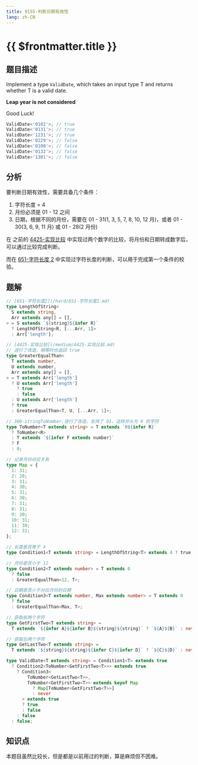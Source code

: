 ```yaml
---
title: 9155-判断日期有效性
lang: zh-CN
---
```


# {{ $frontmatter.title }}

## 题目描述

Implement a type `ValidDate`, which takes an input type T and returns whether T is a valid date.

**Leap year is not considered**

Good Luck!

```ts
ValidDate<'0102'>; // true
ValidDate<'0131'>; // true
ValidDate<'1231'>; // true
ValidDate<'0229'>; // false
ValidDate<'0100'>; // false
ValidDate<'0132'>; // false
ValidDate<'1301'>; // false
```

## 分析

要判断日期有效性，需要具备几个条件：

1. 字符长度 = 4
2. 月份必须是 01 - 12 之间
3. 日期，根据不同的月份，需要在 01 - 31(1, 3, 5, 7, 8, 10, 12 月)，或者 01 - 30(3, 6, 9, 11 月) 或 01 - 28(2 月份)

在 之前的 [4425-实现比较](/medium/4425-实现比较.md) 中实现过两个数字的比较，将月份和日期转成数字后，可以通过比较完成判断。

而在 [651-字符长度 2](/hard/651-字符长度2.md) 中实现过字符长度的判断，可以用于完成第一个条件的校验。

## 题解

```ts
// [651-字符长度2](/hard/651-字符长度2.md)
type LengthOfString<
  S extends string,
  Arr extends any[] = [],
> = S extends `${string}${infer R}`
  ? LengthOfString<R, [...Arr, 1]>
  : Arr['length'];

// [4425-实现比较](/medium/4425-实现比较.md)
// 进行了改造，相等时也返回 true
type GreaterEqualThan<
  T extends number,
  U extends number,
  Arr extends any[] = [],
> = T extends Arr['length']
  ? U extends Arr['length']
    ? true
    : false
  : U extends Arr['length']
  ? true
  : GreaterEqualThan<T, U, [...Arr, 1]>;

// 300-stringToNumber,进行了改造，支持了 01，这样开头为 0 的字符
type ToNumber<T extends string> = T extends `0${infer R}`
  ? ToNumber<R>
  : T extends `${infer F extends number}`
  ? F
  : 0;

// 记录月份对应关系
type Map = {
  1: 31;
  2: 28;
  3: 31;
  4: 30;
  5: 31;
  6: 30;
  7: 31;
  8: 31;
  9: 30;
  10: 31;
  11: 30;
  12: 31;
};

// 长度是否等于 4
type Condition1<T extends string> = LengthOfString<T> extends 4 ? true : false;

// 月份是否小于 12
type Condition2<T extends number> = T extends 0
  ? false
  : GreaterEqualThan<12, T>;

// 日期是否小于对应月份的日期
type Condition3<T extends number, Max extends number> = T extends 0
  ? false
  : GreaterEqualThan<Max, T>;

// 获取前两个字符
type GetFirstTwo<T extends string> =
  T extends `${infer A}${infer B}${string}${string}` ? `${A}${B}` : never;

// 获取后两个字符
type GetLastTwo<T extends string> =
  T extends `${string}${string}${infer C}${infer D}` ? `${C}${D}` : never;

type ValidDate<T extends string> = Condition1<T> extends true
  ? Condition2<ToNumber<GetFirstTwo<T>>> extends true
    ? Condition3<
        ToNumber<GetLastTwo<T>>,
        ToNumber<GetFirstTwo<T>> extends keyof Map
          ? Map[ToNumber<GetFirstTwo<T>>]
          : never
      > extends true
      ? true
      : false
    : false
  : false;
```

## 知识点

本题目虽然比较长，但是都是以前用过的判断，算是麻烦但不困难。
